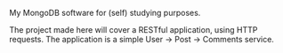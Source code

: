 My MongoDB software for (self) studying purposes.

The project made here will cover a RESTful application, using HTTP requests. The application is a simple User -> Post -> Comments service.
